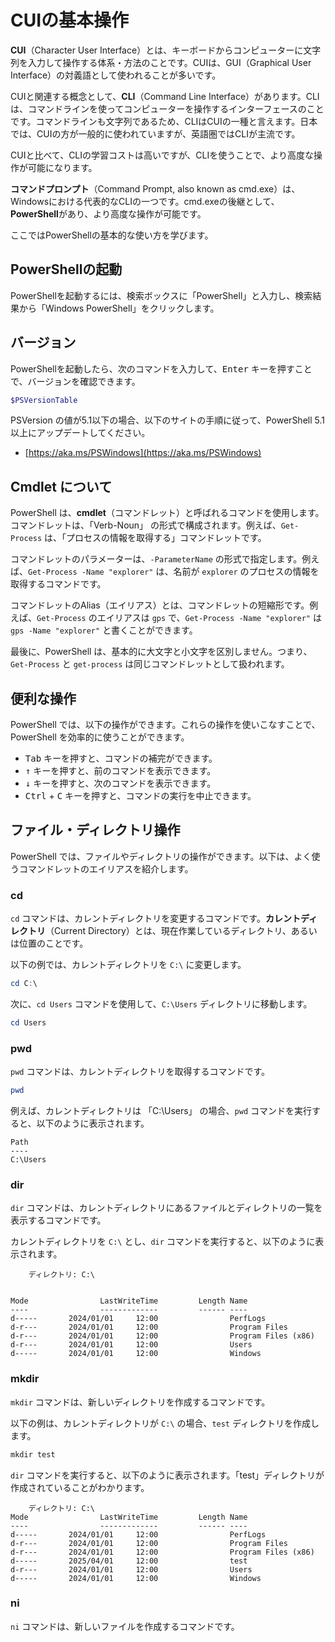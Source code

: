 # CUIの基本操作

**CUI**（Character User Interface）とは、キーボードからコンピューターに文字列を入力して操作する体系・方法のことです。CUIは、GUI（Graphical User Interface）の対義語として使われることが多いです。

CUIと関連する概念として、**CLI**（Command Line Interface）があります。CLIは、コマンドラインを使ってコンピューターを操作するインターフェースのことです。コマンドラインも文字列であるため、CLIはCUIの一種と言えます。日本では、CUIの方が一般的に使われていますが、英語圏ではCLIが主流です。

CUIと比べて、CLIの学習コストは高いですが、CLIを使うことで、より高度な操作が可能になります。

**コマンドプロンプト**（Command Prompt, also known as cmd.exe）は、Windowsにおける代表的なCLIの一つです。cmd.exeの後継として、**PowerShell**があり、より高度な操作が可能です。

ここではPowerShellの基本的な使い方を学びます。

## PowerShellの起動

PowerShellを起動するには、検索ボックスに「PowerShell」と入力し、検索結果から「Windows PowerShell」をクリックします。

## バージョン

PowerShellを起動したら、次のコマンドを入力して、<kbd>Enter</kbd> キーを押すことで、バージョンを確認できます。

```powershell
$PSVersionTable
```

PSVersion の値が5.1以下の場合、以下のサイトの手順に従って、PowerShell 5.1 以上にアップデートしてください。

- [https://aka.ms/PSWindows](https://aka.ms/PSWindows)

## Cmdlet について

PowerShell は、**cmdlet**（コマンドレット）と呼ばれるコマンドを使用します。コマンドレットは、「Verb-Noun」 の形式で構成されます。例えば、`Get-Process` は、「プロセスの情報を取得する」コマンドレットです。

コマンドレットのパラメーターは、`-ParameterName` の形式で指定します。例えば、`Get-Process -Name "explorer"` は、名前が `explorer` のプロセスの情報を取得するコマンドです。

コマンドレットのAlias（エイリアス）とは、コマンドレットの短縮形です。例えば、`Get-Process` のエイリアスは `gps` で、`Get-Process -Name "explorer"` は `gps -Name "explorer"` と書くことができます。

最後に、PowerShell は、基本的に大文字と小文字を区別しません。つまり、`Get-Process` と `get-process` は同じコマンドレットとして扱われます。

## 便利な操作

PowerShell では、以下の操作ができます。これらの操作を使いこなすことで、PowerShell を効率的に使うことができます。

- <kbd>Tab</kbd> キーを押すと、コマンドの補完ができます。
- <kbd>↑</kbd> キーを押すと、前のコマンドを表示できます。
- <kbd>↓</kbd> キーを押すと、次のコマンドを表示できます。
- <kbd>Ctrl</kbd> + <kbd>C</kbd> キーを押すと、コマンドの実行を中止できます。

## ファイル・ディレクトリ操作

PowerShell では、ファイルやディレクトリの操作ができます。以下は、よく使うコマンドレットのエイリアスを紹介します。

### cd

`cd` コマンドは、カレントディレクトリを変更するコマンドです。**カレントディレクトリ**（Current Directory）とは、現在作業しているディレクトリ、あるいは位置のことです。

以下の例では、カレントディレクトリを `C:\` に変更します。

```powershell
cd C:\
```

次に、`cd Users` コマンドを使用して、`C:\Users` ディレクトリに移動します。

```powershell
cd Users
```

### pwd

`pwd` コマンドは、カレントディレクトリを取得するコマンドです。

```powershell
pwd
```

例えば、カレントディレクトリは 「C:\Users」 の場合、`pwd` コマンドを実行すると、以下のように表示されます。

```
Path
----
C:\Users
```

### dir

`dir` コマンドは、カレントディレクトリにあるファイルとディレクトリの一覧を表示するコマンドです。

カレントディレクトリを `C:\` とし、`dir` コマンドを実行すると、以下のように表示されます。

```
    ディレクトリ: C:\


Mode                LastWriteTime         Length Name
----                -------------         ------ ----
d-----       2024/01/01     12:00                PerfLogs
d-r---       2024/01/01     12:00                Program Files
d-r---       2024/01/01     12:00                Program Files (x86)
d-r---       2024/01/01     12:00                Users
d-----       2024/01/01     12:00                Windows
```

### mkdir

`mkdir` コマンドは、新しいディレクトリを作成するコマンドです。

以下の例は、カレントディレクトリが `C:\` の場合、`test` ディレクトリを作成します。

```powershell
mkdir test
```

`dir` コマンドを実行すると、以下のように表示されます。「test」ディレクトリが作成されていることがわかります。

```
    ディレクトリ: C:\
Mode                LastWriteTime         Length Name
----                -------------         ------ ----
d-----       2024/01/01     12:00                PerfLogs
d-r---       2024/01/01     12:00                Program Files
d-r---       2024/01/01     12:00                Program Files (x86)
d-----       2025/04/01     12:00                test
d-r---       2024/01/01     12:00                Users
d-----       2024/01/01     12:00                Windows
```

### ni

`ni` コマンドは、新しいファイルを作成するコマンドです。